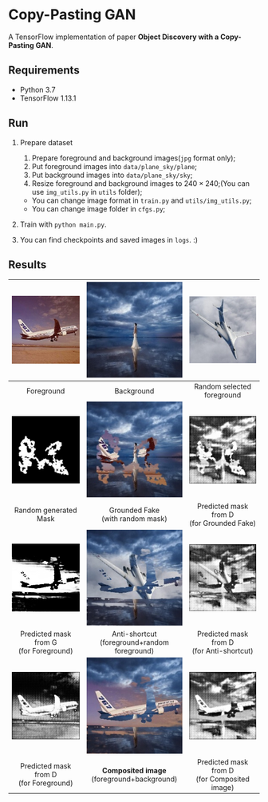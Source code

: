 # Copy-Pasting GAN
A TensorFlow implementation of paper **Object Discovery with a Copy-Pasting GAN**.

## Requirements
- Python 3.7
- TensorFlow 1.13.1

## Run
1. Prepare dataset
   1. Prepare foreground and background images(`jpg` format only);
   2. Put foreground images into `data/plane_sky/plane`;
   3. Put background images into `data/plane_sky/sky`;
   4. Resize foreground and background images to $240\times240$;(You can use `img_utils.py` in `utils` folder);

   - You can change image format in `train.py` and `utils/img_utils.py`;
   - You can change image folder in `cfgs.py`;
2. Train with `python main.py`.
3. You can find checkpoints and saved images in `logs`. :)

## Results
| ![foreground](imgs/foreground_img_0.jpg) | ![background](imgs/background_img_0.jpg) | ![shuffled_foreground](imgs/shuffled_foreground_img_0.jpg) |
| :----------------------------------------------------------: | :----------------------------------------------------------: | :----------------------------------------------------------: |
|                          Foreground                          |                          Background                          |                  Random selected foreground                  |
| ![foreground](imgs/random_mask_img_0.jpg) | ![background](imgs/grounded_fake_img_0.jpg) | ![shuffled_foreground](imgs/d_mask_grounded_fake_img_0.jpg) |
|                    Random generated Mask                     |             Grounded Fake<br>(with random mask)              |         Predicted mask from D<br>(for Grounded Fake)         |
| ![foreground](imgs/g_mask_foreground_img_0.jpg) | ![background](imgs/anti_shortcut_img_0.jpg) | ![shuffled_foreground](imgs/d_mask_anti_shortcut_img_0.jpg) |
|          Predicted mask from G<br>(for Foreground)           |       Anti-shortcut<br>(foreground+random foreground)        |         Predicted mask from D<br>(for Anti-shortcut)         |
| ![foreground](imgs/d_mask_foreground_img_0.jpg) | ![background](imgs/composited_img_0.jpg) | ![shuffled_foreground](imgs/d_mask_composite_img_0.jpg) |
|          Predicted mask from D<br>(for Foreground)           |       **Composited image**<br>(foreground+background)        |       Predicted mask from D<br>(for Composited image)        |
